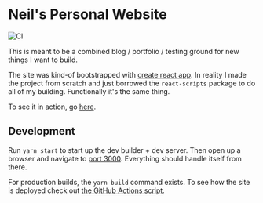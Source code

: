 # Neil's Personal Website

![CI](https://github.com/ashfordneil/personal-website/workflows/CI/badge.svg)

This is meant to be a combined blog / portfolio / testing ground for new things
I want to build.

The site was kind-of bootstrapped with [create react
app](https://create-react-app.dev). In reality I made the project from scratch
and just borrowed the `react-scripts` package to do all of my building.
Functionally it's the same thing.

To see it in action, go [here](https://neilashford.dev).

## Development

Run `yarn start` to start up the dev builder + dev server. Then open up a
browser and navigate to [port 3000](http://localhost:3000). Everything should
handle itself from there.

For production builds, the `yarn build` command exists. To see how the site is
deployed check out [the GitHub Actions script](.github/workflows/main.yml).

